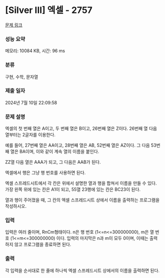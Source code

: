 # [Silver III] 엑셀 - 2757 

[문제 링크](https://www.acmicpc.net/problem/2757) 

### 성능 요약

메모리: 10084 KB, 시간: 96 ms

### 분류

구현, 수학, 문자열

### 제출 일자

2024년 7월 10일 22:09:58

### 문제 설명

<p>
	엑셀의 첫 번째 열은 A이고, 두 번째 열은 B이고, 26번째 열은 Z이다. 26번째 열 다음 열부터는 2글자를 이용한다. </p>
<p>
	예를 들어, 27번째 열은 AA이고, 28번째 열은 AB, 52번째 열은 AZ이다. 그 다음 53번째 열은 BA이며, 이와 같이 계속 열의 이름을 붙인다.</p>
<p>
	ZZ열 다음 열은 AAA가 되고, 그 다음은 AAB가 된다.</p>

<p>
	엑셀에서 행은 그냥 행 번호를 사용하면 된다.</p>

<p>
	엑셀 스프레드시트에서 각 칸은 위에서 설명한 열과 행을 합쳐서 이름을 만들 수 있다. 가장 왼쪽 위에 있는 칸은 A1이 되고, 55열 23행에 있는 칸은 BC23이 된다.</p>

<p>
	열과 행이 주어졌을 때, 그 칸의 엑셀 스프레드시트 상에서 이름을 출력하는 프로그램을 작성하시오.</p>

### 입력 

 <p>
	입력은 여러 줄이며, RnCm형태이다. n은 행 번호 (1<=n<=300000000), m은 열 번호 (1<=m<=300000000) 이다. 입력의 마지막은 n과 m이 모두 0이며, 이때는 출력하지 않고 프로그램을 종료하면 된다.</p>

### 출력 

 <p>
	각 입력을 순서대로 한 줄에 하나씩 엑셀 스프레드시트 상에서의 이름을 출력하면 된다.</p>

